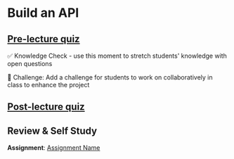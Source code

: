 # Build an API

## [Pre-lecture quiz](link-to-quiz-app)

✅ Knowledge Check - use this moment to stretch students' knowledge with open questions

🚀 Challenge: Add a challenge for students to work on collaboratively in class to enhance the project

## [Post-lecture quiz](link-to-quiz-app)

## Review & Self Study

**Assignment**: [Assignment Name](assignment.md)
